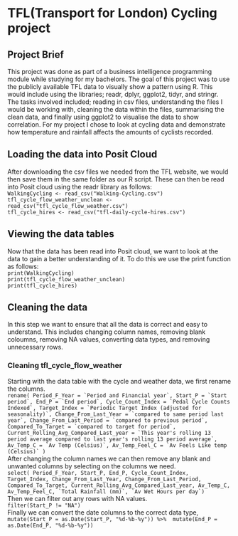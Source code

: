 # TFL(Transport for London) Cycling project

## Project Brief
This project was done as part of a business intelligence programming module while studying for my bachelors. The goal of this project was to use the publicly available TFL data to visually show a pattern using R. This would include using the libraries; readr, dplyr, ggplot2, tidyr, and stringr.
The tasks involved included; reading in csv files, understanding the files I would be working with, cleaning the data within the files, summarising the clean data, and finally using ggplot2 to visualise the data to show correlation. For my project I chose to look at cycling data and demonstrate how temperature and rainfall affects the amounts of cyclists recorded.

## Loading the data into Posit Cloud  
After downloading the csv files we needed from the TFL website, we would then save them in the same folder as our R script. These can then be read into Posit cloud using the readr library as follows:  
`WalkingCycling <- read_csv("Walking-Cycling.csv")`  
`tfl_cycle_flow_weather_unclean <- read_csv("tfl_cycle_flow_weather.csv")`  
`tfl_cycle_hires <- read_csv("tfl-daily-cycle-hires.csv")`  

## Viewing the data tables  
Now that the data has been read into Posit cloud, we want to look at the data to gain a better understanding of it. To do this we use the print function as follows:  
`print(WalkingCycling)`  
`print(tfl_cycle_flow_weather_unclean)`  
`print(tfl_cycle_hires)`  

## Cleaning the data  
In this step we want to ensure that all the data is correct and easy to understand. This includes changing column names, removing blank coloumns, removing NA values, converting data types, and removing unnecessary rows.
### Cleaning tfl_cycle_flow_weather  
Starting with the data table with the cycle and weather data, we first rename the columns.  
``rename(
    Period_F_Year = `Period and Financial year`,
    Start_P = `Start period`,
    End_P = `End period`,
    Cycle_Count_Index = `Pedal Cycle Counts Indexed`,
    Target_Index = `Periodic Target Index (adjusted for seasonality)`,
    Change_From_Last_Year = `compared to same period last year`,
    Change_From_Last_Period = `compared to previous period`,
    Compared_To_Target = `compared to target for period`,
    Current_Rolling_Avg_Compared_Last_year = `This year's rolling 13 period average compared to last year's rolling 13 period average`,
    Av_Temp_C = `Av Temp (Celsius)`,
    Av_Temp_Feel_C = `Av Feels Like temp (Celsius)`
  )``  
  After changing the column names we can then remove any blank and unwanted columns by selecting on the columns we need.  
  ``select(
    Period_F_Year,
    Start_P,
    End_P,
    Cycle_Count_Index,
    Target_Index,
    Change_From_Last_Year,
    Change_From_Last_Period,
    Compared_To_Target,
    Current_Rolling_Avg_Compared_Last_year,
    Av_Temp_C,
    Av_Temp_Feel_C,
    `Total Rainfall (mm)`,
    `Av Wet Hours per day`) ``  
Then we can filter out any rows with NA values.  
`filter(Start_P != "NA")`  
Finally we can convert the date columns to the correct data type,  
`mutate(Start_P = as.Date(Start_P, "%d-%b-%y")) %>% 
  mutate(End_P = as.Date(End_P, "%d-%b-%y"))`
























    
  
